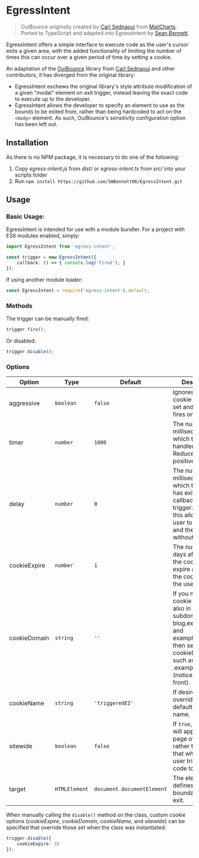 # EgressIntent
> OuiBounce originally created by [Carl Sednaoui](http://carlsednaoui.com/about) from [MailCharts](http://www.mailcharts.com/). Ported to TypeScript and adapted into EgressIntent by [Sean Bennett](https://swbennett.com).

EgressIntent offers a simple interface to execute code as the user's cursor exits a given area, with the added functionality of limiting the number of times this can occur over a given period of time by setting a cookie.

An adaptation of the [OuiBounce](https://github.com/carlsednaoui/ouibounce) library from [Carl Sednaoui](http://carlsednaoui.com/about) and other contributors, it has diverged from the original library:
* EgressIntent eschews the original library's style attribute modification of a given "modal" element on exit trigger, instead leaving the exact code to execute up to the developer.
* EgressIntent allows the developer to specify an element to use as the bounds to be exited from, rather than being hardcoded to act on the `<body>` element. As such, OuiBounce's _sensitivity_ configuration option has been left out.

## Installation

As there is no NPM package, it is necessary to do one of the following:
1. Copy _egress-intent.js_ from _dist/_ or _egress-intent.ts_ from _src/_ into your scripts folder
2. Run `npm install https://github.com/SWBennett06/EgressIntent.git`

## Usage

### Basic Usage:
EgressIntent is intended for use with a module bundler. For a project with ES6 modules enabled, simply:
```ts
import EgressIntent from 'egress-intent';

const trigger = new EgressIntent({
    callback: () => { console.log('Fired'); }
});
```

If using another module loader:
```js
const EgressIntent = require('egress-intent').default;
```

### Methods
The trigger can be manually fired:
```ts
trigger.fire();
```

Or disabled:
```ts
trigger.disable();
```

### Options
| Option | Type | Default | Description |
| --- | --- | --- | --- |
| aggressive | `boolean` | `false` | Ignores whether a cookie has been set and always fires on exit. |
| timer | `number` | `1000` | The number of milliseconds after which to attach handlers. Reduces false positives. |
| delay | `number` | `0` | The number of milliseconds after which the user has exited the callback should trigger. Setting this allows the user to briefly exit and then return without triggering. |
| cookieExpire | `number` | `1` | The number of days after which the cookie should expire and trigger the code again for the user. |
| cookieDomain | `string` | `''` | If you need a cookie to work also in your subdomain (like blog.example.com and example.com), then set a cookieDomain such as .example.com (notice the dot in front). |
| cookieName | `string` | `'triggeredEI'` | If desired, override the default cookie name. |
| sitewide | `boolean` | `false` | If `true`, the cookie will apply to every page of the site rather than only that which the user triggered the code to be fired. |
| target | `HTMLElement` | `document.documentElement` | The element that defines the boundaries of the exit. |

When manually calling the `disable()` method on the class, custom cookie options (_cookieExpire_, _cookieDomain_, _cookieName_, and _sitewide_) can be specified that override those set when the class was instantiated:

```ts
trigger.disable({
    cookieExpire: 10
});
```
